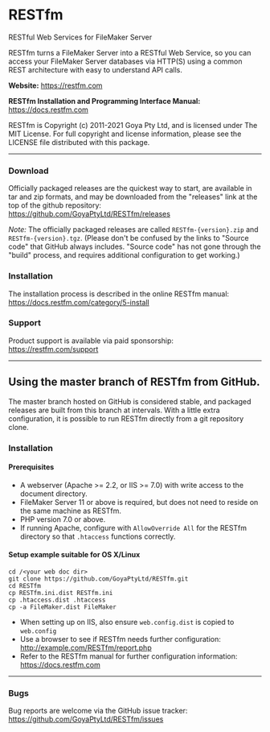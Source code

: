 # RESTfm
RESTful Web Services for FileMaker Server

RESTfm turns a FileMaker Server into a RESTful Web Service, so you can
access your FileMaker Server databases via HTTP(S) using a common REST
architecture with easy to understand API calls.

**Website:**
https://restfm.com

**RESTfm Installation and Programming Interface Manual:**
https://docs.restfm.com

RESTfm is Copyright (c) 2011-2021 Goya Pty Ltd, and is licensed under The
MIT License. For full copyright and license information, please see the LICENSE
file distributed with this package.

-----------------------------------

### Download
Officially packaged releases are the quickest way to start, are available in tar and zip formats, and may be downloaded from the "releases" link at the top of the github repository:
https://github.com/GoyaPtyLtd/RESTfm/releases

*Note:* The officially packaged releases are called `RESTfm-{version}.zip` and `RESTfm-{version}.tgz`.
(Please don't be confused by the links to "Source code" that GitHub always includes. "Source code" has not gone through the "build" process, and requires additional configuration to get working.)

### Installation
The installation process is described in the online RESTfm manual:
https://docs.restfm.com/category/5-install

### Support
Product support is available via paid sponsorship:
https://restfm.com/support

----------------------------------------

## Using the master branch of RESTfm from GitHub.
The master branch hosted on GitHub is considered stable, and packaged releases are built from this branch at intervals.
With a little extra configuration, it is possible to run RESTfm directly from a git repository clone.

### Installation
#### Prerequisites
  * A webserver (Apache >= 2.2, or IIS >= 7.0) with write access to the document directory.
  * FileMaker Server 11 or above is required, but does not need to reside on the same machine as RESTfm.
  * PHP version 7.0 or above.
  * If running Apache, configure with `AllowOverride All` for the RESTfm directory so that `.htaccess` functions correctly.

#### Setup example suitable for OS X/Linux
    cd /<your web doc dir>
    git clone https://github.com/GoyaPtyLtd/RESTfm.git
    cd RESTfm
    cp RESTfm.ini.dist RESTfm.ini
    cp .htaccess.dist .htaccess
    cp -a FileMaker.dist FileMaker
  * When setting up on IIS, also ensure `web.config.dist` is copied to `web.config`
  * Use a browser to see if RESTfm needs further configuration: http://example.com/RESTfm/report.php
  * Refer to the RESTfm manual for further configuration information: https://docs.restfm.com

----------------------------------------

### Bugs
Bug reports are welcome via the GitHub issue tracker:
https://github.com/GoyaPtyLtd/RESTfm/issues
